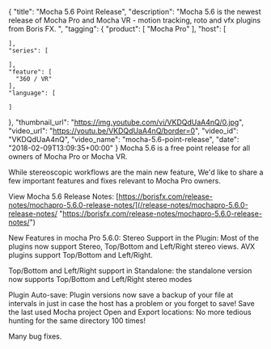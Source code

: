 {
  "title": "Mocha 5.6 Point Release",
  "description": "Mocha 5.6 is the newest release of Mocha Pro and Mocha VR - motion tracking, roto and vfx plugins from Boris FX.  ",
  "tagging": {
    "product": [
      "Mocha Pro"
    ],
    "host": [

    ],
    "series": [

    ],
    "feature": [
      "360 / VR"
    ],
    "language": [

    ]
  },
  "thumbnail_url": "https://img.youtube.com/vi/VKDQdUaA4nQ/0.jpg",
  "video_url": "https://youtu.be/VKDQdUaA4nQ/border=0",
  "video_id": "VKDQdUaA4nQ",
  "video_name": "mocha-5.6-point-release",
  "date": "2018-02-09T13:09:35+00:00"
}
Mocha 5.6 is a free point release for all owners of Mocha Pro or Mocha VR. 

While stereoscopic workflows are the main new feature, We'd like to share a few important features and fixes relevant to Mocha Pro owners. 

 View Mocha 5.6 Release Notes: [https://borisfx.com/release-notes/mochapro-5.6.0-release-notes/](/release-notes/mochapro-5.6.0-release-notes/ "https://borisfx.com/release-notes/mochapro-5.6.0-release-notes/")

New Features in mocha Pro 5.6.0: Stereo Support in the Plugin: Most of the plugins now support Stereo, Top/Bottom and Left/Right stereo views. AVX plugins support Top/Bottom and Left/Right.  

Top/Bottom and Left/Right support in Standalone: the standalone version now supports Top/Bottom and Left/Right stereo modes  

Plugin Auto-save: Plugin versions now save a backup of your file at intervals in just in case the host has a problem or you forget to save!  Save the last used Mocha project Open and Export locations: No more tedious hunting for the same directory 100 times!  

Many bug fixes. 
